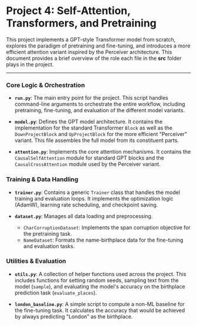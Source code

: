 # Project 4: Self-Attention, Transformers, and Pretraining

This project implements a GPT-style Transformer model from scratch, explores the paradigm of pretraining and fine-tuning, and introduces a more efficient attention variant inspired by the Perceiver architecture. This document provides a brief overview of the role each file in the **src** folder plays in the project.

---

### Core Logic & Orchestration

*   **`run.py`**: The main entry point for the project. This script handles command-line arguments to orchestrate the entire workflow, including pretraining, fine-tuning, and evaluation of the different model variants.

*   **`model.py`**: Defines the GPT model architecture. It contains the implementation for the standard Transformer `Block` as well as the `DownProjectBlock` and `UpProjectBlock` for the more efficient "Perceiver" variant. This file assembles the full model from its constituent parts.

*   **`attention.py`**: Implements the core attention mechanisms. It contains the `CausalSelfAttention` module for standard GPT blocks and the `CausalCrossAttention` module used by the Perceiver variant.

### Training & Data Handling

*   **`trainer.py`**: Contains a generic `Trainer` class that handles the model training and evaluation loops. It implements the optimization logic (AdamW), learning rate scheduling, and checkpoint saving.

*   **`dataset.py`**: Manages all data loading and preprocessing.
    *   `CharCorruptionDataset`: Implements the span corruption objective for the pretraining task.
    *   `NameDataset`: Formats the name-birthplace data for the fine-tuning and evaluation tasks.

### Utilities & Evaluation

*   **`utils.py`**: A collection of helper functions used across the project. This includes functions for setting random seeds, sampling text from the model (`sample`), and evaluating the model's accuracy on the birthplace prediction task (`evaluate_places`).

*   **`london_baseline.py`**: A simple script to compute a non-ML baseline for the fine-tuning task. It calculates the accuracy that would be achieved by always predicting "London" as the birthplace.
